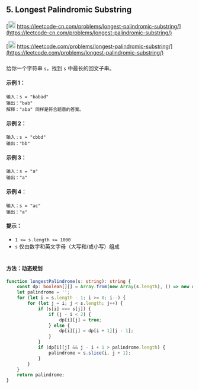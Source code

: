 ## 5. Longest Palindromic Substring

[<img src="https://static.leetcode-cn.com/cn-mono-assets/production/assets/logo-dark-cn.c42314a8.svg" height="20" /> https://leetcode-cn.com/problems/longest-palindromic-substring/](https://leetcode-cn.com/problems/longest-palindromic-substring/)

[<img src="https://assets.leetcode.com/static_assets/public/webpack_bundles/images/logo-dark.e99485d9b.svg" height="20"/> https://leetcode.com/problems/longest-palindromic-substring/](https://leetcode.com/problems/longest-palindromic-substring/)

###

给你一个字符串 `s`，找到 `s` 中最长的回文子串。

#### 示例 1：

```
输入：s = "babad"
输出："bab"
解释："aba" 同样是符合题意的答案。
```

#### 示例 2：

```
输入：s = "cbbd"
输出："bb"
```

#### 示例 3：

```
输入：s = "a"
输出："a"
```

#### 示例 4：

```
输入：s = "ac"
输出："a"
```

#### 提示：

-   `1 <= s.length <= 1000`
-   `s` 仅由数字和英文字母（大写和/或小写）组成

#

#### 方法：动态规划

```ts
function longestPalindrome(s: string): string {
    const dp: boolean[][] = Array.from(new Array(s.length), () => new Array(s.length).fill(false));
    let palindrome = '';
    for (let i = s.length - 1; i >= 0; i--) {
        for (let j = i; j < s.length; j++) {
            if (s[i] === s[j]) {
                if (j - i < 2) {
                    dp[i][j] = true;
                } else {
                    dp[i][j] = dp[i + 1][j - 1];
                }
            }
            if (dp[i][j] && j - i + 1 > palindrome.length) {
                palindrome = s.slice(i, j + 1);
            }
        }
    }
    return palindrome;
}
```
